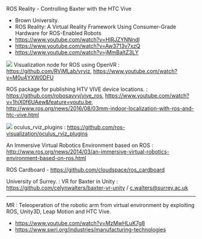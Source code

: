 ROS Reality - Controlling Baxter with the HTC Vive 
- Brown University. 
- ROS Reality: A Virtual Reality Framework Using Consumer-Grade Hardware for ROS-Enabled Robots
- https://www.youtube.com/watch?v=HlRJZYNNndI
- https://www.youtube.com/watch?v=Aw3713v7xzQ
- https://www.youtube.com/watch?v=jMmBaltZ3LY





![](https://github.com/RViMLab/vrviz/raw/master/turtlebot_demo.jpg)
Visualization node for ROS using OpenVR : https://github.com/RViMLab/vrviz, https://www.youtube.com/watch?v=M0u4YXW0DFU

ROS package for publishing HTV VIVE device locations. : https://github.com/robosavvy/vive_ros, https://www.youtube.com/watch?v=1hiX0f6UAew&feature=youtu.be, http://www.ros.org/news/2016/08/03mm-indoor-localization-with-ros-and-htc-vive.html


![](https://github.com/ros-visualization/oculus_rviz_plugins/raw/groovy-devel/doc/screenshot.png)
oculus_rviz_plugins : https://github.com/ros-visualization/oculus_rviz_plugins




An Immersive Virtual Robotics Environment based on ROS : http://www.ros.org/news/2014/03/an-immersive-virtual-robotics-environment-based-on-ros.html 


ROS Cardboard - https://github.com/cloudspace/ros_cardboard 


University of Surrey. : VR for Baxter in Unity : https://github.com/celynwalters/baxter-vr-unity / c.walters@surrey.ac.uk


---

MR  : Teleoperation of the robotic arm from virtual environment by exploiting ROS, Unity3D, Leap Motion and HTC Vive. 

- https://www.youtube.com/watch?v=MzMwHLuK7g8
- https://www.swri.org/industries/manufacturing-technologies


